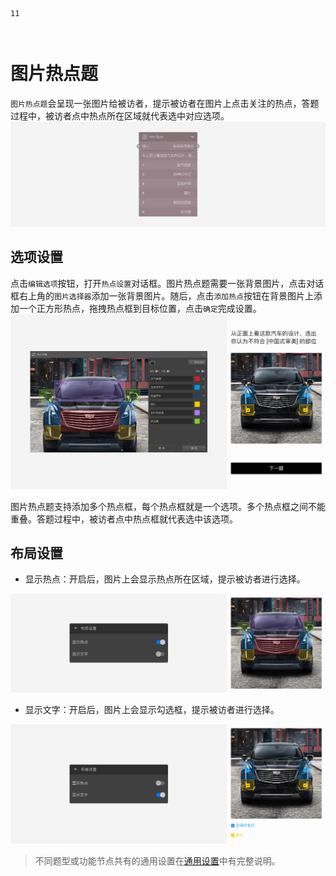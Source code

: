 ```index
11
```

```tag

```

```summary

```
# 图片热点题

`图片热点题`会呈现一张图片给被访者，提示被访者在图片上点击关注的热点，答题过程中，被访者点中热点所在区域就代表选中对应选项。
<img src='../../assets/snapshots/nodes/hot-spot/node.png'>

## 选项设置

点击`编辑选项`按钮，打开`热点设置`对话框。图片热点题需要一张背景图片，点击对话框右上角的`图片选择器`添加一张背景图片。随后，点击`添加热点`按钮在背景图片上添加一个正方形热点，拖拽热点框到目标位置，点击`确定`完成设置。
<img src='../../assets/snapshots/nodes/hot-spot/popup.png'>

图片热点题支持添加多个热点框，每个热点框就是一个选项。多个热点框之间不能重叠。答题过程中，被访者点中热点框就代表选中该选项。

## 布局设置

+ 显示热点：开启后，图片上会显示热点所在区域，提示被访者进行选择。
<img src='../../assets/snapshots/nodes/hot-spot/show.png'>

+ 显示文字：开启后，图片上会显示勾选框，提示被访者进行选择。
<img src='../../assets/snapshots/nodes/hot-spot/label.png'>

> 不同题型或功能节点共有的通用设置在[通用设置](../../11nodeSettings/concept.md)中有完整说明。